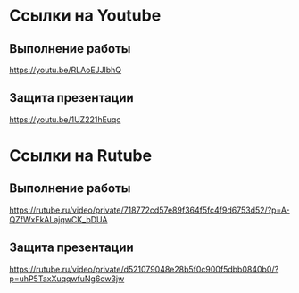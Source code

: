 # Ссылки на Youtube

## Выполнение работы
https://youtu.be/RLAoEJJlbhQ

## Защита презентации 
https://youtu.be/1UZ221hEuqc

# Ссылки на Rutube

## Выполнение работы
https://rutube.ru/video/private/718772cd57e89f364f5fc4f9d6753d52/?p=A-QZfWxFkALajqwCK_bDUA

## Защита презентации 
https://rutube.ru/video/private/d521079048e28b5f0c900f5dbb0840b0/?p=uhP5TaxXuqqwfuNg6ow3jw
